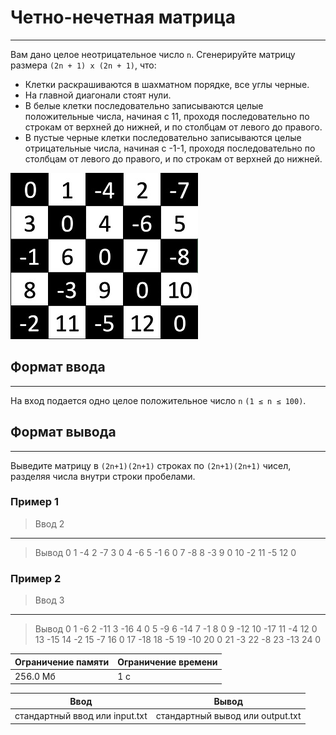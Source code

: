 # Четно-нечетная матрица
----------------------

Вам дано целое неотрицательное число `n`. Сгенерируйте матрицу размера `(2n + 1) x (2n + 1)`, что:

-   Клетки раскрашиваются в шахматном порядке, все углы черные.
-   На главной диагонали стоят нули.
-   В белые клетки последовательно записываются целые положительные числа, начиная с 11, проходя последовательно по строкам от верхней до нижней, и по столбцам от левого до правого.
-   В пустые черные клетки последовательно записываются целые отрицательные числа, начиная с -1-1, проходя последовательно по столбцам от левого до правого, и по строкам от верхней до нижней.

![Пример](./markdown-image)

## Формат ввода
------------
На вход подается одно целое положительное число `n` `(1 ≤ n ≤ 100)`.

## Формат вывода
-------------

Выведите матрицу в `(2n+1)(2n+1)` строках по `(2n+1)(2n+1)` чисел, разделяя числа внутри строки пробелами.

### Пример 1

> Ввод
2

---

> Вывод
0 1 -4 2 -7
3 0 4 -6 5
-1 6 0 7 -8
8 -3 9 0 10
-2 11 -5 12 0

### Пример 2

> Ввод
3

---

> Вывод
0 1 -6 2 -11 3 -16
4 0 5 -9 6 -14 7
-1 8 0 9 -12 10 -17
11 -4 12 0 13 -15 14
-2 15 -7 16 0 17 -18
18 -5 19 -10 20 0 21
-3 22 -8 23 -13 24 0

| Ограничение памяти | Ограничение времени |
| --- | --- |
| 256.0 Мб | 1 с |

| Ввод | Вывод |
| --- | --- |
| стандартный ввод или input.txt| стандартный вывод или output.txt|